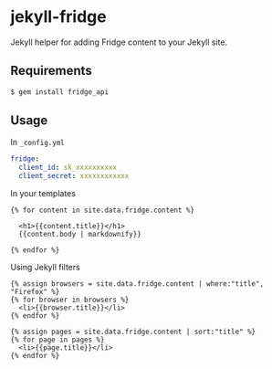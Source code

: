 jekyll-fridge
=============

Jekyll helper for adding Fridge content to your Jekyll site.

Requirements
----

```bash
$ gem install fridge_api
```

Usage
----

In `_config.yml`

```yaml
fridge:
  client_id: sk_xxxxxxxxxx
  client_secret: xxxxxxxxxxxx
```

In your templates

```liquid
{% for content in site.data.fridge.content %}

  <h1>{{content.title}}</h1>
  {{content.body | markdownify}}

{% endfor %}
```

Using Jekyll filters

```liquid
{% assign browsers = site.data.fridge.content | where:"title", "Firefox" %}
{% for browser in browsers %}
  <li>{{browser.title}}</li>
{% endfor %}

{% assign pages = site.data.fridge.content | sort:"title" %}
{% for page in pages %}
  <li>{{page.title}}</li>
{% endfor %}
```
